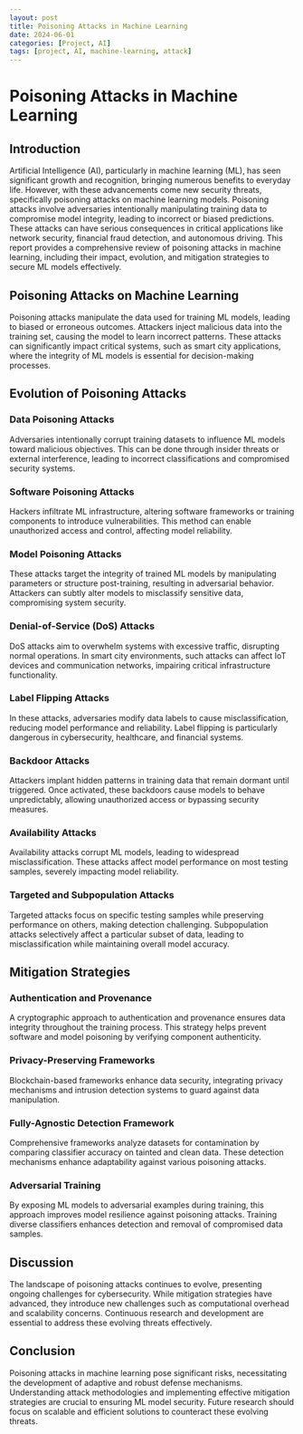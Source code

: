 ```yaml
---
layout: post
title: Poisoning Attacks in Machine Learning
date: 2024-06-01
categories: [Project, AI]
tags: [project, AI, machine-learning, attack]
---
```


# Poisoning Attacks in Machine Learning

## Introduction
Artificial Intelligence (AI), particularly in machine learning (ML), has seen significant growth and recognition, bringing numerous benefits to everyday life. However, with these advancements come new security threats, specifically poisoning attacks on machine learning models. Poisoning attacks involve adversaries intentionally manipulating training data to compromise model integrity, leading to incorrect or biased predictions. These attacks can have serious consequences in critical applications like network security, financial fraud detection, and autonomous driving. This report provides a comprehensive review of poisoning attacks in machine learning, including their impact, evolution, and mitigation strategies to secure ML models effectively.

## Poisoning Attacks on Machine Learning
Poisoning attacks manipulate the data used for training ML models, leading to biased or erroneous outcomes. Attackers inject malicious data into the training set, causing the model to learn incorrect patterns. These attacks can significantly impact critical systems, such as smart city applications, where the integrity of ML models is essential for decision-making processes.

## Evolution of Poisoning Attacks
### Data Poisoning Attacks
Adversaries intentionally corrupt training datasets to influence ML models toward malicious objectives. This can be done through insider threats or external interference, leading to incorrect classifications and compromised security systems.

### Software Poisoning Attacks
Hackers infiltrate ML infrastructure, altering software frameworks or training components to introduce vulnerabilities. This method can enable unauthorized access and control, affecting model reliability.

### Model Poisoning Attacks
These attacks target the integrity of trained ML models by manipulating parameters or structure post-training, resulting in adversarial behavior. Attackers can subtly alter models to misclassify sensitive data, compromising system security.

### Denial-of-Service (DoS) Attacks
DoS attacks aim to overwhelm systems with excessive traffic, disrupting normal operations. In smart city environments, such attacks can affect IoT devices and communication networks, impairing critical infrastructure functionality.

### Label Flipping Attacks
In these attacks, adversaries modify data labels to cause misclassification, reducing model performance and reliability. Label flipping is particularly dangerous in cybersecurity, healthcare, and financial systems.

### Backdoor Attacks
Attackers implant hidden patterns in training data that remain dormant until triggered. Once activated, these backdoors cause models to behave unpredictably, allowing unauthorized access or bypassing security measures.

### Availability Attacks
Availability attacks corrupt ML models, leading to widespread misclassification. These attacks affect model performance on most testing samples, severely impacting model reliability.

### Targeted and Subpopulation Attacks
Targeted attacks focus on specific testing samples while preserving performance on others, making detection challenging. Subpopulation attacks selectively affect a particular subset of data, leading to misclassification while maintaining overall model accuracy.

## Mitigation Strategies
### Authentication and Provenance
A cryptographic approach to authentication and provenance ensures data integrity throughout the training process. This strategy helps prevent software and model poisoning by verifying component authenticity.

### Privacy-Preserving Frameworks
Blockchain-based frameworks enhance data security, integrating privacy mechanisms and intrusion detection systems to guard against data manipulation.

### Fully-Agnostic Detection Framework
Comprehensive frameworks analyze datasets for contamination by comparing classifier accuracy on tainted and clean data. These detection mechanisms enhance adaptability against various poisoning attacks.

### Adversarial Training
By exposing ML models to adversarial examples during training, this approach improves model resilience against poisoning attacks. Training diverse classifiers enhances detection and removal of compromised data samples.

## Discussion
The landscape of poisoning attacks continues to evolve, presenting ongoing challenges for cybersecurity. While mitigation strategies have advanced, they introduce new challenges such as computational overhead and scalability concerns. Continuous research and development are essential to address these evolving threats effectively.

## Conclusion
Poisoning attacks in machine learning pose significant risks, necessitating the development of adaptive and robust defense mechanisms. Understanding attack methodologies and implementing effective mitigation strategies are crucial to ensuring ML model security. Future research should focus on scalable and efficient solutions to counteract these evolving threats.

